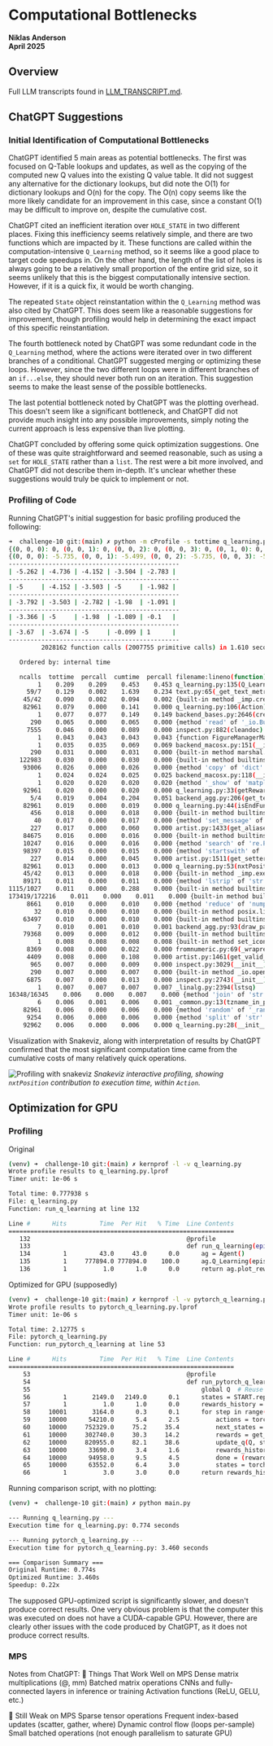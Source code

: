 # Computational Bottlenecks

**Niklas Anderson**  
**April 2025**

## Overview

Full LLM transcripts found in [LLM_TRANSCRIPT.md](./LLM_TRANSCRIPT.md).

## ChatGPT Suggestions

### Initial Identification of Computational Bottlenecks

ChatGPT identified 5 main areas as potential bottlenecks. The first was focused on Q-Table lookups and updates, as well as the copying of the computed new Q values into the existing Q value table. It did not suggest any alternative for the dictionary lookups, but did note the O(1) for dictionary lookups and O(n) for the copy. The O(n) copy seems like the more likely candidate for an improvement in this case, since a constant O(1) may be difficult to improve on, despite the cumulative cost.

ChatGPT cited an inefficient iteration over `HOLE_STATE` in two different places. Fixing this inefficiency seems relatively simple, and there are two functions which are impacted by it. These functions are called within the computation-intensive `Q_Learning` method, so it seems like a good place to target code speedups in. On the other hand, the length of the list of holes is always going to be a relatively small proportion of the entire grid size, so it seems unlikely that this is the biggest computationally intensive section. However, if it is a quick fix, it would be worth changing.

The repeated `State` object reinstantation within the `Q_Learning` method was also cited by ChatGPT. This does seem like a reasonable suggestions for improvement, though profiling would help in determining the exact impact of this specific reinstantiation.

The fourth bottleneck noted by ChatGPT was some redundant code in the `Q_Learning` method, where the actions were iterated over in two different branches of a conditional. ChatGPT suggested merging or optimizing these loops. However, since the two different loops were in different branches of an `if...else`, they should never both run on an iteration. This suggestion seems to make the least sense of the possible bottlenecks.

The last potential bottleneck noted by ChatGPT was the plotting overhead. This doesn't seem like a significant bottleneck, and ChatGPT did not provide much insight into any possible improvements, simply noting the current approach is less expensive than live plotting.

ChatGPT concluded by offering some quick optimization suggestions. One of these was quite straightforward and seemed reasonable, such as using a `set` for `HOLE_STATE` rather than a `list`. The rest were a bit more involved, and ChatGPT did not describe them in-depth. It's unclear whether these suggestions would truly be quick to implement or not.

### Profiling of Code

Running ChatGPT's initial suggestion for basic profiling produced the following:

```sh
➜  challenge-10 git:(main) ✗ python -m cProfile -s tottime q_learning.py 
{(0, 0, 0): 0, (0, 0, 1): 0, (0, 0, 2): 0, (0, 0, 3): 0, (0, 1, 0): 0, (0, 1, 1): 0, (0, 1, 2): 0, (0, 1, 3): 0, (0, 2, 0): 0, (0, 2, 1): 0, (0, 2, 2): 0, (0, 2, 3): 0, (0, 3, 0): 0, (0, 3, 1): 0, (0, 3, 2): 0, (0, 3, 3): 0, (0, 4, 0): 0, (0, 4, 1): 0, (0, 4, 2): 0, (0, 4, 3): 0, (1, 0, 0): 0, (1, 0, 1): 0, (1, 0, 2): 0, (1, 0, 3): 0, (1, 1, 0): 0, (1, 1, 1): 0, (1, 1, 2): 0, (1, 1, 3): 0, (1, 2, 0): 0, (1, 2, 1): 0, (1, 2, 2): 0, (1, 2, 3): 0, (1, 3, 0): 0, (1, 3, 1): 0, (1, 3, 2): 0, (1, 3, 3): 0, (1, 4, 0): 0, (1, 4, 1): 0, (1, 4, 2): 0, (1, 4, 3): 0, (2, 0, 0): 0, (2, 0, 1): 0, (2, 0, 2): 0, (2, 0, 3): 0, (2, 1, 0): 0, (2, 1, 1): 0, (2, 1, 2): 0, (2, 1, 3): 0, (2, 2, 0): 0, (2, 2, 1): 0, (2, 2, 2): 0, (2, 2, 3): 0, (2, 3, 0): 0, (2, 3, 1): 0, (2, 3, 2): 0, (2, 3, 3): 0, (2, 4, 0): 0, (2, 4, 1): 0, (2, 4, 2): 0, (2, 4, 3): 0, (3, 0, 0): 0, (3, 0, 1): 0, (3, 0, 2): 0, (3, 0, 3): 0, (3, 1, 0): 0, (3, 1, 1): 0, (3, 1, 2): 0, (3, 1, 3): 0, (3, 2, 0): 0, (3, 2, 1): 0, (3, 2, 2): 0, (3, 2, 3): 0, (3, 3, 0): 0, (3, 3, 1): 0, (3, 3, 2): 0, (3, 3, 3): 0, (3, 4, 0): 0, (3, 4, 1): 0, (3, 4, 2): 0, (3, 4, 3): 0, (4, 0, 0): 0, (4, 0, 1): 0, (4, 0, 2): 0, (4, 0, 3): 0, (4, 1, 0): 0, (4, 1, 1): 0, (4, 1, 2): 0, (4, 1, 3): 0, (4, 2, 0): 0, (4, 2, 1): 0, (4, 2, 2): 0, (4, 2, 3): 0, (4, 3, 0): 0, (4, 3, 1): 0, (4, 3, 2): 0, (4, 3, 3): 0, (4, 4, 0): 0, (4, 4, 1): 0, (4, 4, 2): 0, (4, 4, 3): 0}
{(0, 0, 0): -5.735, (0, 0, 1): -5.499, (0, 0, 2): -5.735, (0, 0, 3): -5.262, (0, 1, 0): -5.262, (0, 1, 1): -4.736, (0, 1, 2): -5.735, (0, 1, 3): -4.736, (0, 2, 0): -4.736, (0, 2, 1): -4.152, (0, 2, 2): -5.262, (0, 2, 3): -4.153, (0, 3, 0): -4.146, (0, 3, 1): -5.499, (0, 3, 2): -4.73, (0, 3, 3): -3.504, (0, 4, 0): -3.469, (0, 4, 1): -2.783, (0, 4, 2): -4.013, (0, 4, 3): -3.472, (1, 0, 0): -5, (1, 0, 1): -5, (1, 0, 2): -5, (1, 0, 3): -5, (1, 1, 0): -5.262, (1, 1, 1): -4.152, (1, 1, 2): -5.499, (1, 1, 3): -4.152, (1, 2, 0): -4.736, (1, 2, 1): -3.503, (1, 2, 2): -4.736, (1, 2, 3): -5.499, (1, 3, 0): -5, (1, 3, 1): -5, (1, 3, 2): -5, (1, 3, 3): -5, (1, 4, 0): -3.499, (1, 4, 1): -1.982, (1, 4, 2): -5.498, (1, 4, 3): -2.751, (2, 0, 0): -4.812, (2, 0, 1): -3.792, (2, 0, 2): -4.013, (2, 0, 3): -3.926, (2, 1, 0): -4.63, (2, 1, 1): -5.49, (2, 1, 2): -4.253, (2, 1, 3): -3.503, (2, 2, 0): -4.152, (2, 2, 1): -2.782, (2, 2, 2): -4.152, (2, 2, 3): -2.782, (2, 3, 0): -5.499, (2, 3, 1): -1.98, (2, 3, 2): -3.503, (2, 3, 3): -1.981, (2, 4, 0): -2.783, (2, 4, 1): -1.091, (2, 4, 2): -2.782, (2, 4, 3): -1.977, (3, 0, 0): -3.641, (3, 0, 1): -3.668, (3, 0, 2): -3.366, (3, 0, 3): -5.156, (3, 1, 0): -5, (3, 1, 1): -5, (3, 1, 2): -5, (3, 1, 3): -5, (3, 2, 0): -3.501, (3, 2, 1): -5.499, (3, 2, 2): -5.499, (3, 2, 3): -1.98, (3, 3, 0): -2.782, (3, 3, 1): -1.089, (3, 3, 2): -2.782, (3, 3, 3): -1.09, (3, 4, 0): -1.981, (3, 4, 1): -0.1, (3, 4, 2): -1.98, (3, 4, 3): -1.09, (4, 0, 0): -3.733, (4, 0, 1): -3.698, (4, 0, 2): -3.67, (4, 0, 3): -3.715, (4, 1, 0): -4.125, (4, 1, 1): -3.674, (4, 1, 2): -3.757, (4, 1, 3): -4.125, (4, 2, 0): -5, (4, 2, 1): -5, (4, 2, 2): -5, (4, 2, 3): -5, (4, 3, 0): -1.98, (4, 3, 1): -1.089, (4, 3, 2): -5.499, (4, 3, 3): -0.099, (4, 4, 0): 1, (4, 4, 1): 1, (4, 4, 2): 1, (4, 4, 3): 1}
-----------------------------------------------
| -5.262 | -4.736 | -4.152 | -3.504 | -2.783 | 
-----------------------------------------------
| -5     | -4.152 | -3.503 | -5     | -1.982 | 
-----------------------------------------------
| -3.792 | -3.503 | -2.782 | -1.98  | -1.091 | 
-----------------------------------------------
| -3.366 | -5     | -1.98  | -1.089 | -0.1   | 
-----------------------------------------------
| -3.67  | -3.674 | -5     | -0.099 | 1      | 
-----------------------------------------------
         2028162 function calls (2007755 primitive calls) in 1.610 seconds

   Ordered by: internal time

   ncalls  tottime  percall  cumtime  percall filename:lineno(function)
        1    0.209    0.209    0.453    0.453 q_learning.py:135(Q_Learning)
     59/7    0.129    0.002    1.639    0.234 text.py:65(_get_text_metrics_with_cache)
    45/42    0.090    0.002    0.094    0.002 {built-in method _imp.create_dynamic}
    82961    0.079    0.000    0.141    0.000 q_learning.py:106(Action)
        1    0.077    0.077    0.149    0.149 backend_bases.py:2646(create_with_canvas)
      290    0.065    0.000    0.065    0.000 {method 'read' of '_io.BufferedReader' objects}
     7555    0.046    0.000    0.089    0.000 inspect.py:882(cleandoc)
        1    0.043    0.043    0.043    0.043 {function FigureManagerMac.destroy at 0x1076d56c0}
        1    0.035    0.035    0.069    0.069 backend_macosx.py:151(__init__)
      290    0.031    0.000    0.031    0.000 {built-in method marshal.loads}
   122983    0.030    0.000    0.030    0.000 {built-in method builtins.round}
    93006    0.026    0.000    0.026    0.000 {method 'copy' of 'dict' objects}
        1    0.024    0.024    0.025    0.025 backend_macosx.py:118(__init__)
        1    0.020    0.020    0.020    0.020 {method '_show' of 'matplotlib.backends._macosx.FigureManager' objects}
    92961    0.020    0.000    0.020    0.000 q_learning.py:33(getReward)
      5/4    0.019    0.004    0.204    0.051 backend_agg.py:206(get_text_width_height_descent)
    82961    0.019    0.000    0.019    0.000 q_learning.py:44(isEndFunc)
      456    0.018    0.000    0.018    0.000 {built-in method builtins.dir}
       40    0.017    0.000    0.017    0.000 {method 'set_message' of 'matplotlib.backends._macosx.NavigationToolbar2' objects}
      227    0.017    0.000    0.060    0.000 artist.py:1433(get_aliases)
    84675    0.016    0.000    0.016    0.000 {built-in method builtins.getattr}
    10247    0.016    0.000    0.016    0.000 {method 'search' of 're.Pattern' objects}
    98397    0.015    0.000    0.015    0.000 {method 'startswith' of 'str' objects}
      227    0.014    0.000    0.045    0.000 artist.py:1511(get_setters)
    82961    0.013    0.000    0.013    0.000 q_learning.py:53(nxtPosition)
    45/42    0.013    0.000    0.018    0.000 {built-in method _imp.exec_dynamic}
    89171    0.011    0.000    0.011    0.000 {method 'lstrip' of 'str' objects}
1115/1027    0.011    0.000    0.288    0.000 {built-in method builtins.__build_class__}
173419/172216    0.011    0.000    0.011    0.000 {built-in method builtins.len}
     8661    0.010    0.000    0.010    0.000 {method 'reduce' of 'numpy.ufunc' objects}
       32    0.010    0.000    0.010    0.000 {built-in method posix.listdir}
    63497    0.010    0.000    0.010    0.000 {built-in method builtins.min}
        7    0.010    0.001    0.010    0.001 backend_agg.py:93(draw_path)
    79368    0.009    0.000    0.012    0.000 {built-in method builtins.isinstance}
        1    0.008    0.008    0.008    0.008 {built-in method set_icon}
     8369    0.008    0.000    0.022    0.000 fromnumeric.py:69(_wrapreduction)
     4409    0.008    0.000    0.108    0.000 artist.py:1461(get_valid_values)
      965    0.007    0.000    0.009    0.000 inspect.py:3029(__init__)
      290    0.007    0.000    0.007    0.000 {built-in method _io.open_code}
     6875    0.007    0.000    0.013    0.000 inspect.py:2743(__init__)
        1    0.007    0.007    0.007    0.007 _linalg.py:2394(lstsq)
16348/16345    0.006    0.000    0.007    0.000 {method 'join' of 'str' objects}
        6    0.006    0.001    0.006    0.001 _common.py:13(tzname_in_python2)
    82961    0.006    0.000    0.006    0.000 {method 'random' of '_random.Random' objects}
     9254    0.006    0.000    0.006    0.000 {method 'split' of 'str' objects}
    92962    0.006    0.000    0.006    0.000 q_learning.py:28(__init__)
```

Visualization with Snakeviz, along with interpretation of results by ChatGPT confirmed that the most significant computation time came from the cumulative costs of many relatively quick operations.

![Profiling with snakeviz](./images/snakeviz_q-learning.png)
*Snakeviz interactive profiling, showing `nxtPosition` contribution to execution time, within `Action`.*

## Optimization for GPU

### Profiling

Original
```sh
(venv) ➜  challenge-10 git:(main) ✗ kernprof -l -v q_learning.py
Wrote profile results to q_learning.py.lprof
Timer unit: 1e-06 s

Total time: 0.777938 s
File: q_learning.py
Function: run_q_learning at line 132

Line #      Hits         Time  Per Hit   % Time  Line Contents
==============================================================
   132                                           @profile
   133                                           def run_q_learning(episodes=10000):
   134         1         43.0     43.0      0.0      ag = Agent()
   135         1     777894.0 777894.0    100.0      ag.Q_Learning(episodes)
   136         1          1.0      1.0      0.0      return ag.plot_reward
```

Optimized for GPU (supposedly)
```sh
(venv) ➜  challenge-10 git:(main) ✗ kernprof -l -v pytorch_q_learning.py
Wrote profile results to pytorch_q_learning.py.lprof
Timer unit: 1e-06 s

Total time: 2.12775 s
File: pytorch_q_learning.py
Function: run_pytorch_q_learning at line 53

Line #      Hits         Time  Per Hit   % Time  Line Contents
==============================================================
    53                                           @profile
    54                                           def run_pytorch_q_learning(num_agents=512, max_steps=10000):
    55                                               global Q  # Reuse Q-table across runs
    56         1       2149.0   2149.0      0.1      states = START.repeat(num_agents, 1)
    57         1          1.0      1.0      0.0      rewards_history = []
    58     10001       3164.0      0.3      0.1      for step in range(max_steps):
    59     10000      54210.0      5.4      2.5          actions = torch.randint(0, NUM_ACTIONS, (num_agents,), device=device)
    60     10000     752329.0     75.2     35.4          next_states = compute_next_states(states, actions)
    61     10000     302740.0     30.3     14.2          rewards = get_reward(next_states)
    62     10000     820955.0     82.1     38.6          update_q(Q, states, actions, rewards, next_states)
    63     10000      33690.0      3.4      1.6          rewards_history.append(rewards.sum().item())
    64     10000      94958.0      9.5      4.5          done = (rewards == 1.0) | (rewards == -5.0)
    65     10000      63552.0      6.4      3.0          states = torch.where(done.unsqueeze(1), START, next_states)
    66         1          3.0      3.0      0.0      return rewards_history
```

Running comparison script, with no plotting:
```sh
(venv) ➜  challenge-10 git:(main) ✗ python main.py

--- Running q_learning.py ---
Execution time for q_learning.py: 0.774 seconds

--- Running pytorch_q_learning.py ---
Execution time for pytorch_q_learning.py: 3.460 seconds

=== Comparison Summary ===
Original Runtime: 0.774s
Optimized Runtime: 3.460s
Speedup: 0.22x
```

The supposed GPU-optimized script is significantly slower, and doesn't produce correct results. One very obvious problem is that the computer this was executed on does not have a CUDA-capable GPU. However, there are clearly other issues with the code produced by ChatGPT, as it does not produce correct results.

### MPS

Notes from ChatGPT:
🧪 Things That Work Well on MPS
    Dense matrix multiplications (@, mm)
    Batched matrix operations
    CNNs and fully-connected layers in inference or training
    Activation functions (ReLU, GELU, etc.)

🛑 Still Weak on MPS
    Sparse tensor operations
    Frequent index-based updates (scatter, gather, where)
    Dynamic control flow (loops per-sample)
    Small batched operations (not enough parallelism to saturate GPU)
